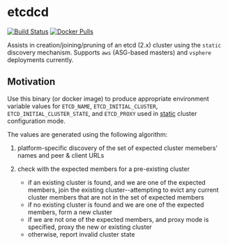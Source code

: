 etcdcd
==============

[![Build Status](https://travis-ci.org/matt-deboer/etcdcd.svg?branch=master)](https://travis-ci.org/matt-deboer/etcdcd)
[![Docker Pulls](https://img.shields.io/docker/pulls/mattdeboer/etcdcd.svg)](https://hub.docker.com/r/mattdeboer/etcdcd/)

Assists in creation/joining/pruning of an etcd (2.x) cluster using the `static` discovery mechanism. 
Supports `aws` (ASG-based masters) and `vsphere` deployments currently.


## Motivation

Use this binary (or docker image) to produce appropriate environment variable values for
`ETCD_NAME`, `ETCD_INITIAL_CLUSTER`, `ETCD_INITIAL_CLUSTER_STATE`, and `ETCD_PROXY` used in [static](https://coreos.com/etcd/docs/latest/op-guide/clustering.html#static) cluster configuration mode.

The values are generated using the following algorithm:

1. platform-specific discovery of the set of expected cluster memebers' names and peer & client URLs
1. check with the expected members for a pre-existing cluster

    - if an existing cluster is found, and we are one of the expected members, join the existing cluster--attempting to
      evict any current cluster members that are not in the set of expected members
    - if no existing cluster is found and we are one of the expected members, form a new cluster
    - if we are not one of the expected members, and proxy mode is specified, proxy the new or existing cluster
    - otherwise, report invalid cluster state 


